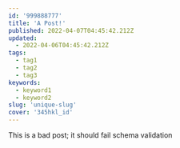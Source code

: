 ```yaml
---
id: '999888777'
title: 'A Post!'
published: 2022-04-07T04:45:42.212Z
updated:
  - 2022-04-06T04:45:42.212Z
tags:
  - tag1
  - tag2
  - tag3
keywords:
  - keyword1
  - keyword2
slug: 'unique-slug'
cover: '345hkl_id'
---
```


This is a bad post; it should fail schema validation
